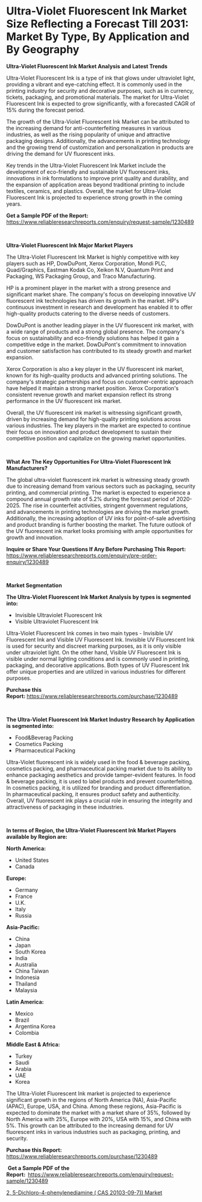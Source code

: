 <p><h1>Ultra-Violet Fluorescent Ink Market Size Reflecting a Forecast Till 2031: Market By Type, By Application and By Geography</h1></p><p><strong>Ultra-Violet Fluorescent Ink Market Analysis and Latest Trends</strong></p>
<p><p>Ultra-Violet Fluorescent Ink is a type of ink that glows under ultraviolet light, providing a vibrant and eye-catching effect. It is commonly used in the printing industry for security and decorative purposes, such as in currency, tickets, packaging, and promotional materials. The market for Ultra-Violet Fluorescent Ink is expected to grow significantly, with a forecasted CAGR of 15% during the forecast period.</p><p>The growth of the Ultra-Violet Fluorescent Ink Market can be attributed to the increasing demand for anti-counterfeiting measures in various industries, as well as the rising popularity of unique and attractive packaging designs. Additionally, the advancements in printing technology and the growing trend of customization and personalization in products are driving the demand for UV fluorescent inks.</p><p>Key trends in the Ultra-Violet Fluorescent Ink Market include the development of eco-friendly and sustainable UV fluorescent inks, innovations in ink formulations to improve print quality and durability, and the expansion of application areas beyond traditional printing to include textiles, ceramics, and plastics. Overall, the market for Ultra-Violet Fluorescent Ink is projected to experience strong growth in the coming years.</p></p>
<p><strong>Get a Sample PDF of the Report:&nbsp;</strong> <a href="https://www.reliableresearchreports.com/enquiry/request-sample/1230489">https://www.reliableresearchreports.com/enquiry/request-sample/1230489</a></p>
<p>&nbsp;</p>
<p><strong>Ultra-Violet Fluorescent Ink Major Market Players</strong></p>
<p><p>The Ultra-Violet Fluorescent Ink Market is highly competitive with key players such as HP, DowDuPont, Xerox Corporation, Mondi PLC, Quad/Graphics, Eastman Kodak Co, Xeikon N.V, Quantum Print and Packaging, WS Packaging Group, and Traco Manufacturing. </p><p>HP is a prominent player in the market with a strong presence and significant market share. The company's focus on developing innovative UV fluorescent ink technologies has driven its growth in the market. HP's continuous investment in research and development has enabled it to offer high-quality products catering to the diverse needs of customers. </p><p>DowDuPont is another leading player in the UV fluorescent ink market, with a wide range of products and a strong global presence. The company's focus on sustainability and eco-friendly solutions has helped it gain a competitive edge in the market. DowDuPont's commitment to innovation and customer satisfaction has contributed to its steady growth and market expansion.</p><p>Xerox Corporation is also a key player in the UV fluorescent ink market, known for its high-quality products and advanced printing solutions. The company's strategic partnerships and focus on customer-centric approach have helped it maintain a strong market position. Xerox Corporation's consistent revenue growth and market expansion reflect its strong performance in the UV fluorescent ink market.</p><p>Overall, the UV fluorescent ink market is witnessing significant growth, driven by increasing demand for high-quality printing solutions across various industries. The key players in the market are expected to continue their focus on innovation and product development to sustain their competitive position and capitalize on the growing market opportunities.</p></p>
<p>&nbsp;</p>
<p><strong>What Are The Key Opportunities For Ultra-Violet Fluorescent Ink Manufacturers?</strong></p>
<p><p>The global ultra-violet fluorescent ink market is witnessing steady growth due to increasing demand from various sectors such as packaging, security printing, and commercial printing. The market is expected to experience a compound annual growth rate of 5.2% during the forecast period of 2020-2025. The rise in counterfeit activities, stringent government regulations, and advancements in printing technologies are driving the market growth. Additionally, the increasing adoption of UV inks for point-of-sale advertising and product branding is further boosting the market. The future outlook of the UV fluorescent ink market looks promising with ample opportunities for growth and innovation.</p></p>
<p><strong>Inquire or Share Your Questions If Any Before Purchasing This Report:</strong> <a href="https://www.reliableresearchreports.com/enquiry/pre-order-enquiry/1230489">https://www.reliableresearchreports.com/enquiry/pre-order-enquiry/1230489</a></p>
<p>&nbsp;</p>
<p><strong>Market Segmentation</strong></p>
<p><strong>The Ultra-Violet Fluorescent Ink Market Analysis by types is segmented into:</strong></p>
<p><ul><li>Invisible Ultraviolet Fluorescent Ink</li><li>Visible Ultraviolet Fluorescent Ink</li></ul></p>
<p><p>Ultra-Violet Fluorescent Ink comes in two main types - Invisible UV Fluorescent Ink and Visible UV Fluorescent Ink. Invisible UV Fluorescent Ink is used for security and discreet marking purposes, as it is only visible under ultraviolet light. On the other hand, Visible UV Fluorescent Ink is visible under normal lighting conditions and is commonly used in printing, packaging, and decorative applications. Both types of UV Fluorescent Ink offer unique properties and are utilized in various industries for different purposes.</p></p>
<p><strong>Purchase this Report:&nbsp;</strong><a href="https://www.reliableresearchreports.com/purchase/1230489">https://www.reliableresearchreports.com/purchase/1230489</a></p>
<p>&nbsp;</p>
<p><strong>The Ultra-Violet Fluorescent Ink Market Industry Research by Application is segmented into:</strong></p>
<p><ul><li>Food&Beverag Packing</li><li>Cosmetics Packing</li><li>Pharmaceutical Packing</li></ul></p>
<p><p>Ultra-Violet fluorescent ink is widely used in the food & beverage packing, cosmetics packing, and pharmaceutical packing market due to its ability to enhance packaging aesthetics and provide tamper-evident features. In food & beverage packing, it is used to label products and prevent counterfeiting. In cosmetics packing, it is utilized for branding and product differentiation. In pharmaceutical packing, it ensures product safety and authenticity. Overall, UV fluorescent ink plays a crucial role in ensuring the integrity and attractiveness of packaging in these industries.</p></p>
<p>&nbsp;</p>
<p><strong>In terms of Region, the Ultra-Violet Fluorescent Ink Market Players available by Region are:</strong></p>
<p>
    <p> <strong> North America: </strong>
        <ul>
            <li>United States</li>
            <li>Canada</li>
        </ul>
        </p> 
    <p> <strong> Europe: </strong>
        <ul>
            <li>Germany</li>
            <li>France</li>
            <li>U.K.</li>
            <li>Italy</li>
            <li>Russia</li>
        </ul>
        </p> 
    <p> <strong> Asia-Pacific: </strong>
        <ul>
            <li>China</li>
            <li>Japan</li>
            <li>South Korea</li>
            <li>India</li>
            <li>Australia</li>
            <li>China Taiwan</li>
            <li>Indonesia</li>
            <li>Thailand</li>
            <li>Malaysia</li>
        </ul>
        </p> 
    <p> <strong> Latin America: </strong>
        <ul>
            <li>Mexico</li>
            <li>Brazil</li>
            <li>Argentina Korea</li>
            <li>Colombia</li>
        </ul>
        </p> 
    <p> <strong> Middle East & Africa: </strong>
        <ul>
            <li>Turkey</li>
            <li>Saudi</li>
            <li>Arabia</li>
            <li>UAE</li>
            <li>Korea</li>
        </ul>
    </p>
    </p>
<p><p>The Ultra-Violet Fluorescent Ink market is projected to experience significant growth in the regions of North America (NA), Asia-Pacific (APAC), Europe, USA, and China. Among these regions, Asia-Pacific is expected to dominate the market with a market share of 35%, followed by North America with 25%, Europe with 20%, USA with 15%, and China with 5%. This growth can be attributed to the increasing demand for UV fluorescent inks in various industries such as packaging, printing, and security.</p></p>
<p><strong>Purchase this Report: </strong><a href="https://www.reliableresearchreports.com/purchase/1230489">https://www.reliableresearchreports.com/purchase/1230489</a></p>
<p>&nbsp;<strong>Get a Sample PDF of the Report:&nbsp;&nbsp;</strong><a href="https://www.reliableresearchreports.com/enquiry/request-sample/1230489">https://www.reliableresearchreports.com/enquiry/request-sample/1230489</a></p>
<p><strong></strong></p>
<p><p><a href="https://carnation-joke-41f.notion.site/2-5-Dichloro-4-phenylenediamine-CAS-20103-09-7-Market-Growth-Market-Trends-COVID-19-Impact-a-ac870a3422dd4f7aa9dc44b773079e8d">2, 5-Dichloro-4-phenylenediamine ( CAS 20103-09-7)) Market</a></p></p>